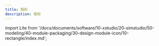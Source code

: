```yaml
---
title: 矩形
description: 矩形
---
```


import Lite from '/docs/documents/software/10-xstudio/20-simstudio/50-modeling/40-module-packaging/30-design-module-icon/10-rectangle/index.md';

<Lite />